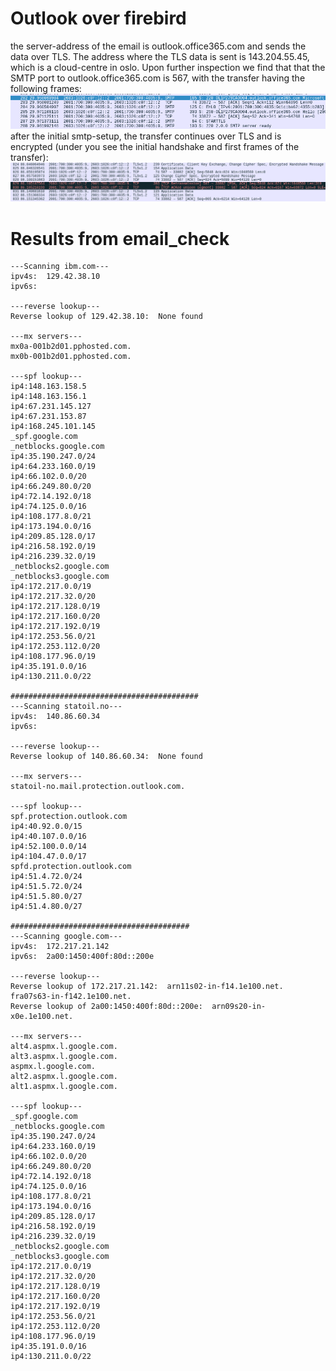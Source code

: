 # Outlook over firebird
the server-address of the email is outlook.office365.com and sends the data over TLS.
The address where the TLS data is sent is 143.204.55.45, which is a cloud-centre in oslo. Upon further
inspection we find that that the SMTP port to outlook.office365.com is 567, with the transfer having
the following frames: 
![wireshark_screenshot](./smtp.png)
after the initial smtp-setup, the transfer continues over TLS and is encrypted 
(under you see the initial handshake and first frames of the transfer):
![tls_encrypted](./tls.png)

# Results from email_check

```console
---Scanning ibm.com---
ipv4s:  129.42.38.10
ipv6s: 

---reverse lookup---
Reverse lookup of 129.42.38.10:  None found

---mx servers---
mx0a-001b2d01.pphosted.com.
mx0b-001b2d01.pphosted.com.

---spf lookup---
ip4:148.163.158.5
ip4:148.163.156.1
ip4:67.231.145.127
ip4:67.231.153.87
ip4:168.245.101.145
_spf.google.com
_netblocks.google.com
ip4:35.190.247.0/24
ip4:64.233.160.0/19
ip4:66.102.0.0/20
ip4:66.249.80.0/20
ip4:72.14.192.0/18
ip4:74.125.0.0/16
ip4:108.177.8.0/21
ip4:173.194.0.0/16
ip4:209.85.128.0/17
ip4:216.58.192.0/19
ip4:216.239.32.0/19
_netblocks2.google.com
_netblocks3.google.com
ip4:172.217.0.0/19
ip4:172.217.32.0/20
ip4:172.217.128.0/19
ip4:172.217.160.0/20
ip4:172.217.192.0/19
ip4:172.253.56.0/21
ip4:172.253.112.0/20
ip4:108.177.96.0/19
ip4:35.191.0.0/16
ip4:130.211.0.0/22

##########################################
---Scanning statoil.no---
ipv4s:  140.86.60.34
ipv6s: 

---reverse lookup---
Reverse lookup of 140.86.60.34:  None found

---mx servers---
statoil-no.mail.protection.outlook.com.

---spf lookup---
spf.protection.outlook.com
ip4:40.92.0.0/15
ip4:40.107.0.0/16
ip4:52.100.0.0/14
ip4:104.47.0.0/17
spfd.protection.outlook.com
ip4:51.4.72.0/24
ip4:51.5.72.0/24
ip4:51.5.80.0/27
ip4:51.4.80.0/27

########################################
---Scanning google.com---
ipv4s:  172.217.21.142
ipv6s:  2a00:1450:400f:80d::200e

---reverse lookup---
Reverse lookup of 172.217.21.142:  arn11s02-in-f14.1e100.net. fra07s63-in-f142.1e100.net.
Reverse lookup of 2a00:1450:400f:80d::200e:  arn09s20-in-x0e.1e100.net.

---mx servers---
alt4.aspmx.l.google.com.
alt3.aspmx.l.google.com.
aspmx.l.google.com.
alt2.aspmx.l.google.com.
alt1.aspmx.l.google.com.

---spf lookup---
_spf.google.com
_netblocks.google.com
ip4:35.190.247.0/24
ip4:64.233.160.0/19
ip4:66.102.0.0/20
ip4:66.249.80.0/20
ip4:72.14.192.0/18
ip4:74.125.0.0/16
ip4:108.177.8.0/21
ip4:173.194.0.0/16
ip4:209.85.128.0/17
ip4:216.58.192.0/19
ip4:216.239.32.0/19
_netblocks2.google.com
_netblocks3.google.com
ip4:172.217.0.0/19
ip4:172.217.32.0/20
ip4:172.217.128.0/19
ip4:172.217.160.0/20
ip4:172.217.192.0/19
ip4:172.253.56.0/21
ip4:172.253.112.0/20
ip4:108.177.96.0/19
ip4:35.191.0.0/16
ip4:130.211.0.0/22
```